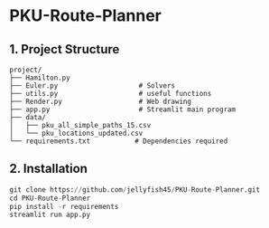 # PKU-Route-Planner

## 1. Project Structure

```
project/
├── Hamilton.py
├── Euler.py                    # Solvers
├── utils.py                    # useful functions
├── Render.py                   # Web drawing
├── app.py                      # Streamlit main program
├── data/
│   ├── pku_all_simple_paths_15.csv   
│   └── pku_locations_updated.csv    
└── requirements.txt           # Dependencies required
```


## 2. Installation
```python
git clone https://github.com/jellyfish45/PKU-Route-Planner.git
cd PKU-Route-Planner
pip install -r requirements
streamlit run app.py
```
